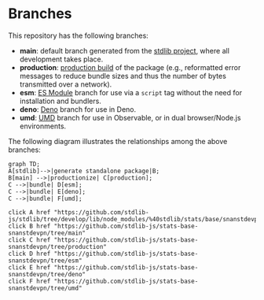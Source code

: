 <!--

@license Apache-2.0

Copyright (c) 2022 The Stdlib Authors.

Licensed under the Apache License, Version 2.0 (the "License");
you may not use this file except in compliance with the License.
You may obtain a copy of the License at

    http://www.apache.org/licenses/LICENSE-2.0

Unless required by applicable law or agreed to in writing, software
distributed under the License is distributed on an "AS IS" BASIS,
WITHOUT WARRANTIES OR CONDITIONS OF ANY KIND, either express or implied.
See the License for the specific language governing permissions and
limitations under the License.

-->

# Branches

This repository has the following branches:

-   **main**: default branch generated from the [stdlib project][stdlib-url], where all development takes place.
-   **production**: [production build][production-url] of the package (e.g., reformatted error messages to reduce bundle sizes and thus the number of bytes transmitted over a network).
-   **esm**: [ES Module][esm-url] branch for use via a `script` tag without the need for installation and bundlers.
-   **deno**: [Deno][deno-url] branch for use in Deno.
-   **umd**: [UMD][umd-url] branch for use in Observable, or in dual browser/Node.js environments.

The following diagram illustrates the relationships among the above branches:

```mermaid
graph TD;
A[stdlib]-->|generate standalone package|B;
B[main] -->|productionize| C[production];
C -->|bundle| D[esm];
C -->|bundle| E[deno];
C -->|bundle| F[umd];

click A href "https://github.com/stdlib-js/stdlib/tree/develop/lib/node_modules/%40stdlib/stats/base/snanstdevpn"
click B href "https://github.com/stdlib-js/stats-base-snanstdevpn/tree/main"
click C href "https://github.com/stdlib-js/stats-base-snanstdevpn/tree/production"
click D href "https://github.com/stdlib-js/stats-base-snanstdevpn/tree/esm"
click E href "https://github.com/stdlib-js/stats-base-snanstdevpn/tree/deno"
click F href "https://github.com/stdlib-js/stats-base-snanstdevpn/tree/umd"
```

[stdlib-url]: https://github.com/stdlib-js/stdlib/tree/develop/lib/node_modules/%40stdlib/stats/base/snanstdevpn
[production-url]: https://github.com/stdlib-js/stats-base-snanstdevpn/tree/production
[deno-url]: https://github.com/stdlib-js/stats-base-snanstdevpn/tree/deno
[umd-url]: https://github.com/stdlib-js/stats-base-snanstdevpn/tree/umd
[esm-url]: https://github.com/stdlib-js/stats-base-snanstdevpn/tree/esm